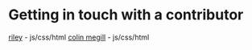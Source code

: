 # Getting in touch with a contributor

[riley](https://github.com/riley) - js/css/html
[colin megill](https://github.com/colinmegill) - js/css/html
